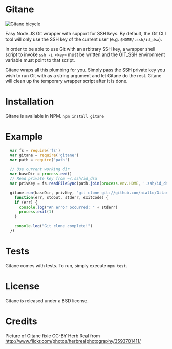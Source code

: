 Gitane
======

![Gitane bicycle](http://farm4.staticflickr.com/3387/3593701411_2152a1cf73_z.jpg)

Easy Node.JS Git wrapper with support for SSH keys. By default, the Git CLI
tool will only use the SSH key of the current user (e.g. `$HOME/.ssh/id_dsa`).

In order to be able to use Git with an arbitrary SSH key, a wrapper shell script to invoke `ssh -i <key>` must be written and the GIT_SSH environment
variable must point to that script.

Gitane wraps all this plumbing for you. Simply pass the SSH private key you wish to run Git with as a string argument and let Gitane do the rest. Gitane will clean up the temporary wrapper script after it is done.


Installation
============

Gitane is available in NPM. `npm install gitane`


Example
=======
```javascript
  var fs = require('fs')
  var gitane = require('gitane')
  var path = require('path')

  // Use current working dir
  var baseDir = process.cwd()
  // Read private key from ~/.ssh/id_dsa
  var privKey = fs.readFileSync(path.join(process.env.HOME, '.ssh/id_dsa'), 'utf8')

  gitane.run(baseDir, privKey, "git clone git://github.com/niallo/Gitane.git",
    function(err, stdout, stderr, exitCode) {
    if (err) {
      console.log("An error occurred: " + stderr)
      process.exit(1)
    }

    console.log("Git clone complete!")
  })
```

Tests
=====

Gitane comes with tests. To run, simply execute `npm test`.

License
=======

Gitane is released under a BSD license.

Credits
=======

Picture of Gitane fixie CC-BY Herb Real from http://www.flickr.com/photos/herbrealphotography/3593701411/
